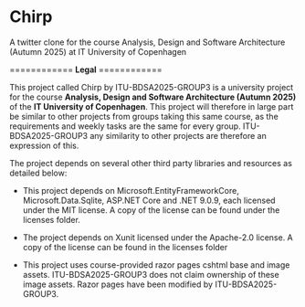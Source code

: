 # Chirp
A twitter clone for the course Analysis, Design and Software Architecture (Autumn 2025) at IT University of Copenhagen

============ **Legal** ============

This project called Chirp by ITU-BDSA2025-GROUP3 is a university project for the
course
**Analysis, Design and Software Architecture (Autumn 2025)** of the **IT University of Copenhagen**.
This project will therefore in large part be similar to other projects from groups taking this same course, as the requirements
and weekly tasks are the same for every group. ITU-BDSA2025-GROUP3 any similarity to other projects are therefore an expression
of this.

The project depends on several other third party libraries and resources as detailed below:


- This project depends on Microsoft.EntityFrameworkCore, Microsoft.Data.Sqlite, ASP.NET Core and .NET 9.0.9, each licensed under the MIT license. A copy of the
  license can be found under the licenses folder.

- The project depends on Xunit licensed under the Apache-2.0 license. A copy of the license can be found in the licenses folder

- This project uses course-provided razor pages cshtml base and image assets. ITU-BDSA2025-GROUP3 does not claim ownership of these image
  assets. Razor pages have been modified by ITU-BDSA2025-GROUP3.
